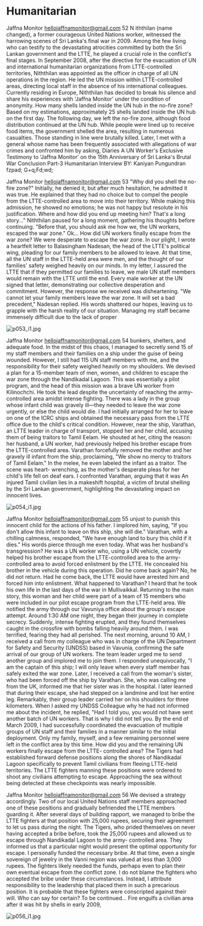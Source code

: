 # Humanitarian

Jaffna Monitor
hellojaffnamonitor@gmail.com
52
N
iththilan (name changed), a former 
courageous United Nations worker, 
witnessed the harrowing scenes of Sri Lanka's 
final war in 2009. Among the few living 
who can testify to the devastating atrocities 
committed by both the Sri Lankan government 
and the LTTE, he played a crucial role in the 
conflict's final stages. In September 2008, 
after the directive for the evacuation of UN 
and international humanitarian organizations 
from LTTE-controlled territories, Niththilan 
was appointed as the officer in charge of 
all UN operations in the region. He led the 
UN mission within LTTE-controlled areas, 
directing local staff in the absence of his 
international colleagues. Currently residing in 
Europe, Niththilan has decided to break his 
silence and share his experiences with 'Jaffna 
Monitor' under the condition of anonymity.
How many shells landed inside the UN 
hub in the no-fire zone?
Based on my estimations, approximately 25 
shells landed inside the UN hub on the first 
day. The following day, we left the no-fire 
zone, although food distribution continued 
at the UN hub. While people were lined up to 
receive food items, the government shelled the 
area, resulting in numerous casualties. Those 
standing in line were brutally killed.
Later, I met with a general whose name has 
been frequently associated with allegations 
of war crimes and confronted him by asking, 
Diaries
A UN Worker's Exclusive Testimony to 
'Jaffna Monitor' on the 15th Anniversary 
of Sri Lanka's Brutal War Conclusion
Part-3
Humanitarian 
Interview
BY: 
Kaniyan Pungundran  
fzpad; G+q;Fd;wd;

Jaffna Monitor
hellojaffnamonitor@gmail.com
53
"Why did you shell the no-fire zone?" Initially, he 
denied it, but after much hesitation, he admitted 
it was true. He explained that they had no choice 
but to compel the people from the LTTE-controlled 
area to move into their territory. While making this 
admission, he showed no emotions; he was not happy 
but resolute in his justification.
Where and how did you end up meeting 
him?
That's a long story..." Niththilan paused for a long 
moment, gathering his thoughts before continuing. 
"Before that, you should ask me how we, the UN 
workers, escaped the war zone."
Ok... How did UN workers finally escape 
from the war zone?
We were desperate to escape the war zone. In our 
plight, I wrote a heartfelt letter to Balasingham 
Nadesan, the head of the LTTE's political wing, 
pleading for our family members to be allowed 
to leave. At that time, all the UN staff in the 
LTTE-held area were men, and the thought 
of our families' safety weighed heavily on our 
minds. In my letter, I assured the LTTE that if 
they permitted our families to leave, we male 
UN staff members would remain with the 
LTTE until the end. Every male worker at 
the UN signed that letter, demonstrating our 
collective desperation and commitment.
However, the response we received was 
disheartening. "We cannot let your family 
members leave the war zone. It will set 
a bad precedent," Nadesan replied. His 
words shattered our hopes, leaving us 
to grapple with the harsh reality of our 
situation.
Managing my staff became immensely 
difficult due to the lack of proper

![p053_i1.jpg](images_out/021_humanitarian/p053_i1.jpg)

Jaffna Monitor
hellojaffnamonitor@gmail.com
54
bunkers, shelters, and adequate food. In the 
midst of this chaos, I managed to secretly send 
15 of my staff members and their families 
on a ship under the guise of being wounded. 
However, I still had 115 UN staff members 
with me, and the responsibility for their safety 
weighed heavily on my shoulders.
We devised a plan for a 15-member team of 
men, women, and children to escape the war 
zone through the Nandikadal Lagoon. This 
was essentially a pilot program, and the head 
of this mission was a brave UN worker from 
Kilinochchi. He took the lead despite the 
uncertainty of reaching the army-controlled 
area amidst intense fighting.
There was a lady in the group whose infant 
child was gravely ill—they needed to leave the 
war zone urgently, or else the child would die. 
I had initially arranged for her to leave on one 
of the ICRC ships and obtained the necessary 
pass from the LTTE office due to the child's 
critical condition.
However, near the ship, Varathan, an LTTE 
leader in charge of transport, stopped her 
and her child, accusing them of being traitors 
to Tamil Eelam. He shouted at her, citing 
the reason: her husband, a UN worker, had 
previously helped his brother escape from the 
LTTE-controlled area.
Varathan forcefully removed the mother 
and her gravely ill infant from the ship, 
proclaiming, "We show no mercy to traitors 
of Tamil Eelam." In the melee, he even labeled 
the infant as a traitor. The scene was heart-
wrenching, as the mother's desperate pleas for 
her child's life fell on deaf ears.
I confronted Varathan, arguing that it was 
An injured Tamil civilian lies in a makeshift hospital, a victim of brutal shelling by the Sri Lankan government, highlighting the 
devastating impact on innocent lives.

![p054_i1.jpg](images_out/021_humanitarian/p054_i1.jpg)

Jaffna Monitor
hellojaffnamonitor@gmail.com
55
unjust to punish this innocent child for the 
actions of his father. I implored him, saying, 
"If you don't allow this infant to leave on this 
ship, she will die." Varathan, with a chilling 
calmness, responded, "We have enough land 
to bury this child if it dies." His words pierce 
through me even today.
What was her husband's 
transgression?
He was a UN worker who, using a UN vehicle, 
covertly helped his brother escape from the 
LTTE-controlled area to the army-controlled 
area to avoid forced enlistment by the LTTE. 
He concealed his brother in the vehicle during 
this operation.
Did he come back again?
No, he did not return. Had he come back, the 
LTTE would have arrested him and forced him 
into enlistment.
What happened to Varathan?
I heard that he took his own life in the last days 
of the war in Mullivaikkal.
Returning to the main story, this woman and 
her child were part of a team of 15 members 
who were included in our pilot escape program 
from the LTTE-held area. We notified the 
army through our Vavuniya office about the 
group's escape attempt. Around 1:30 AM one 
night, they began their journey in complete 
secrecy. Suddenly, intense fighting erupted, 
and they found themselves caught in the 
crossfire with bombs falling heavily around 
them. I was terrified, fearing they had all 
perished.
The next morning, around 10 AM, I received 
a call from my colleague who was in charge of 
the UN Department for Safety and Security 
(UNDSS) based in Vavunia,  confirming the 
safe arrival of our group of UN workers. The 
team leader urged me to send another group 
and implored me to join them. I responded 
unequivocally, "I am the captain of this ship; 
I will only leave when every staff member has 
safely exited the war zone.
Later, I received a call from the woman's sister, 
who had been forced off the ship by Varathan. 
She, who was calling me from the UK, 
informed me that her sister was in the hospital. 
I later learned that during their escape, she 
had stepped on a landmine and lost her entire 
leg. Remarkably, their group leader carried her 
on his shoulders for three kilometers. When I 
asked my UNDSS Colleague why he had not 
informed me about the incident, he replied, 
"Had I told you, you would not have sent 
another batch of UN workers. That is why I did 
not tell you. 
By the end of March 2009, I had successfully 
coordinated the evacuation of multiple groups 
of UN staff and their families in a manner 
similar to the initial deployment. Only my 
family, myself, and a few remaining personnel 
were left in the conflict area by this time.
How did you and the remaining UN 
workers finally escape from the LTTE-
controlled area?
The Tigers had established forward defense 
positions along the shores of Nandikadal 
Lagoon specifically to prevent Tamil civilians 
from fleeing LTTE-held territories. The LTTE 
fighters manning these positions were ordered 
to shoot any civilians attempting to escape. 
Approaching the sea without being detected at 
these checkpoints was nearly impossible.

Jaffna Monitor
hellojaffnamonitor@gmail.com
56
We devised a strategy accordingly. Two of 
our local United Nations staff members 
approached one of these positions and 
gradually befriended the LTTE members 
guarding it. After several days of building 
rapport, we managed to bribe the LTTE 
fighters at that position with 25,000 rupees, 
securing their agreement to let us pass during 
the night. The Tigers, who prided themselves 
on never having accepted a bribe before, took 
the 25,000 rupees and allowed us to escape 
through Nandikadal Lagoon to the army-
controlled area.
They informed us that a particular night would 
present the optimal opportunity for escape. I 
personally funded the necessary bribe. At that 
time, even a single sovereign of jewelry in the 
Vanni region was valued at less than 3,000 
rupees. The fighters likely needed the funds, 
perhaps even to plan their own eventual escape 
from the conflict zone. I do not blame the 
fighters who accepted the bribe under these 
circumstances.
Instead, I attribute responsibility to the 
leadership that placed them in such a 
precarious position. It is probable that these 
fighters were conscripted against their will. 
Who can say for certain?
To be continued...
Fire engulfs a civilian area after it was hit by shells in early 2009,

![p056_i1.jpg](images_out/021_humanitarian/p056_i1.jpg)

